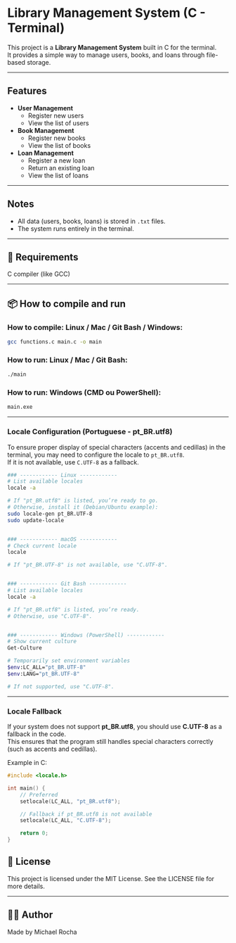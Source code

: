 # Library Management System (C - Terminal)

This project is a **Library Management System** built in C for the terminal.  
It provides a simple way to manage users, books, and loans through file-based storage.

---

## Features
- **User Management**
  - Register new users
  - View the list of users
- **Book Management**
  - Register new books
  - View the list of books
- **Loan Management**
  - Register a new loan
  - Return an existing loan
  - View the list of loans

---

## Notes
- All data (users, books, loans) is stored in `.txt` files.
- The system runs entirely in the terminal.

---

## 📌 Requirements
C compiler (like GCC)

---

## 📦 How to compile and run

### How to compile: Linux / Mac / Git Bash / Windows:
```bash
gcc functions.c main.c -o main
```

### How to run: Linux / Mac / Git Bash:
```bash
./main
```

### How to run: Windows (CMD ou PowerShell):
```cmd
main.exe
```
---

### Locale Configuration (Portuguese - pt_BR.utf8)

To ensure proper display of special characters (accents and cedillas) in the terminal, you may need to configure the locale to `pt_BR.utf8`.  
If it is not available, use `C.UTF-8` as a fallback.

```bash
### ------------ Linux ------------
# List available locales
locale -a

# If "pt_BR.utf8" is listed, you’re ready to go.
# Otherwise, install it (Debian/Ubuntu example):
sudo locale-gen pt_BR.UTF-8
sudo update-locale


### ------------ macOS ------------
# Check current locale
locale

# If "pt_BR.UTF-8" is not available, use "C.UTF-8".


### ------------ Git Bash ------------
# List available locales
locale -a

# If "pt_BR.utf8" is listed, you’re ready.
# Otherwise, use "C.UTF-8".


### ------------ Windows (PowerShell) ------------
# Show current culture
Get-Culture

# Temporarily set environment variables
$env:LC_ALL="pt_BR.UTF-8"
$env:LANG="pt_BR.UTF-8"

# If not supported, use "C.UTF-8".
```
---

### Locale Fallback

If your system does not support **pt_BR.utf8**, you should use **C.UTF-8** as a fallback in the code.  
This ensures that the program still handles special characters correctly (such as accents and cedillas).

Example in C:
```c
#include <locale.h>

int main() {
    // Preferred
    setlocale(LC_ALL, "pt_BR.utf8");

    // Fallback if pt_BR.utf8 is not available
    setlocale(LC_ALL, "C.UTF-8");

    return 0;
}

```

## 📄 License
This project is licensed under the MIT License. See the LICENSE file for more details.

---

## 👨‍💻 Author
Made by Michael Rocha